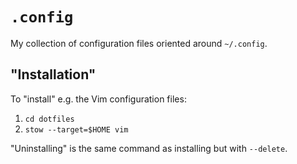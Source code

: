 # `.config`
My collection of configuration files oriented around `~/.config`.

## "Installation"
To "install" e.g. the Vim configuration files:

1. `cd dotfiles`
2. `stow --target=$HOME vim`

"Uninstalling" is the same command as installing but with `--delete`.
